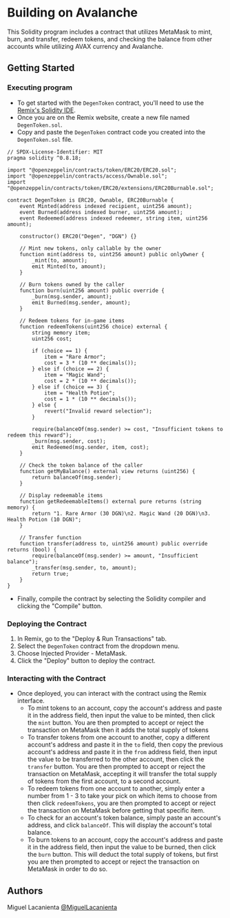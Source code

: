 # Building on Avalanche

This Solidity program includes a contract that utilizes MetaMask to mint, burn, and transfer, redeem tokens, and checking the balance from other accounts while utilizing AVAX currency and Avalanche.
## Getting Started

### Executing program

- To get started with the `DegenToken` contract, you'll need to use the [Remix's Solidity IDE](https://remix.ethereum.org/).
- Once you are on the Remix website, create a new file named `DegenToken.sol`.
- Copy and paste the `DegenToken` contract code you created into the `DegenToken.sol` file.
```
// SPDX-License-Identifier: MIT
pragma solidity ^0.8.18;

import "@openzeppelin/contracts/token/ERC20/ERC20.sol";
import "@openzeppelin/contracts/access/Ownable.sol";
import "@openzeppelin/contracts/token/ERC20/extensions/ERC20Burnable.sol";

contract DegenToken is ERC20, Ownable, ERC20Burnable {
    event Minted(address indexed recipient, uint256 amount);
    event Burned(address indexed burner, uint256 amount);
    event Redeemed(address indexed redeemer, string item, uint256 amount);

    constructor() ERC20("Degen", "DGN") {}

    // Mint new tokens, only callable by the owner
    function mint(address to, uint256 amount) public onlyOwner {
        _mint(to, amount);
        emit Minted(to, amount);
    }

    // Burn tokens owned by the caller
    function burn(uint256 amount) public override {
        _burn(msg.sender, amount);
        emit Burned(msg.sender, amount);
    }

    // Redeem tokens for in-game items
    function redeemTokens(uint256 choice) external {
        string memory item;
        uint256 cost;

        if (choice == 1) {
            item = "Rare Armor";
            cost = 3 * (10 ** decimals());
        } else if (choice == 2) {
            item = "Magic Wand";
            cost = 2 * (10 ** decimals());
        } else if (choice == 3) {
            item = "Health Potion";
            cost = 1 * (10 ** decimals());
        } else {
            revert("Invalid reward selection");
        }

        require(balanceOf(msg.sender) >= cost, "Insufficient tokens to redeem this reward");
        _burn(msg.sender, cost);
        emit Redeemed(msg.sender, item, cost);
    }

    // Check the token balance of the caller
    function getMyBalance() external view returns (uint256) {
        return balanceOf(msg.sender);
    }

    // Display redeemable items
    function getRedeemableItems() external pure returns (string memory) {
        return "1. Rare Armor (30 DGN)\n2. Magic Wand (20 DGN)\n3. Health Potion (10 DGN)";
    }

    // Transfer function
    function transfer(address to, uint256 amount) public override returns (bool) {
        require(balanceOf(msg.sender) >= amount, "Insufficient balance");
        _transfer(msg.sender, to, amount);
        return true;
    }
}
```
- Finally, compile the contract by selecting the Solidity compiler and clicking the "Compile" button.

### Deploying the Contract

1. In Remix, go to the "Deploy & Run Transactions" tab.
2. Select the `DegenToken` contract from the dropdown menu.
3. Choose Injected Provider - MetaMask.
4. Click the "Deploy" button to deploy the contract.

### Interacting with the Contract

* Once deployed, you can interact with the contract using the Remix interface.
   - To mint tokens to an account, copy the account's address and paste it in the address field, then input the value to be minted, then click the `mint` button. You are then prompted to accept or reject the transaction on MetaMask then it adds the total supply of tokens
   - To transfer tokens from one account to another, copy a different account's address and paste it in the `to` field, then copy the previous account's address and paste it in the `from` address field, then input the value to be transferred to the other account, then click the `transfer` button. You are then prompted to accept or reject the transaction on MetaMask, accepting it will transfer the total supply of tokens from the first account, to a second account.
   - To redeem tokens from one account to another, simply enter a number from 1 - 3 to take your pick on which items to choose from then click `redeemTokens`, you are then prompted to accept or reject the transaction on MetaMask before getting that specific item.
   - To check for an account's token balance, simply paste an account's address, and click `balanceOf`. This will display the account's total balance.
   - To burn tokens to an account, copy the account's address and paste it in the address field, then input the value to be burned, then click the `burn` button. This will deduct the total supply of tokens, but first you are then prompted to accept or reject the transaction on MetaMask in order to do so.

## Authors

Miguel Lacanienta
[@MiguelLacanienta](https://www.facebook.com/miguel.lacanienta.16/)

